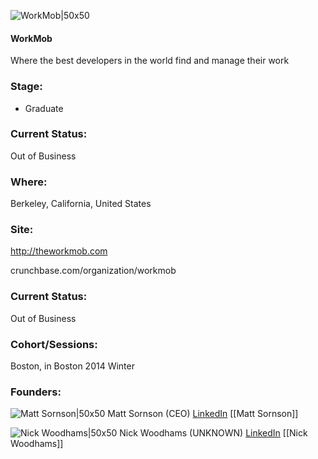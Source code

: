 

![WorkMob|50x50](https://apimg.techstars.com/connect/images/image_files/533a/fc9b/0b8d/1132/4000/0002/original/logo-square-inverse.jpg)

#### WorkMob
Where the best developers in the world find and manage their work

### Stage: 
 - Graduate 

### Current Status: 
Out of Business

### Where:
Berkeley, California, United States

### Site:
http://theworkmob.com



crunchbase.com/organization/workmob

### Current Status: 
Out of Business

### Cohort/Sessions: 
Boston, in Boston 2014 Winter

### Founders: 

![Matt Sornson|50x50](https://apimg.techstars.com/connect/images/image_files/535a/b510/b8dd/2c3b/a500/0001/original/9136dd537ddf01c80b345b32ac9fe205.jpg) Matt Sornson (CEO) [LinkedIn](https://linkedin.com/in/mattsornson) [[Matt Sornson]]

![Nick Woodhams|50x50](https://apimg.techstars.com/connect/images/image_files/5319/3c53/532e/9570/2700/0001/original/portrait-square.jpg) Nick Woodhams (UNKNOWN) [LinkedIn](https://linkedin.com/in/nickwoodhams) [[Nick Woodhams]]


